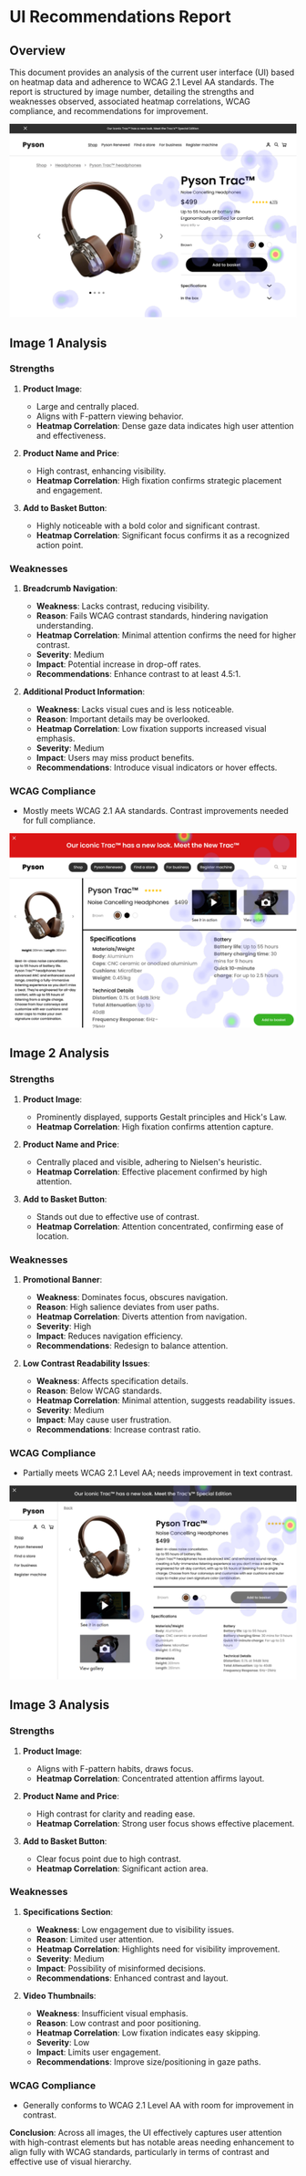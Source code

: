 # UI Recommendations Report

## Overview

This document provides an analysis of the current user interface (UI) based on heatmap data and adherence to WCAG 2.1 Level AA standards. The report is structured by image number, detailing the strengths and weaknesses observed, associated heatmap correlations, WCAG compliance, and recommendations for improvement.

![Image 1](heatmaps/p11-1.png)

## Image 1 Analysis

### Strengths

1. **Product Image**:
   - Large and centrally placed.
   - Aligns with F-pattern viewing behavior.
   - **Heatmap Correlation**: Dense gaze data indicates high user attention and effectiveness.

2. **Product Name and Price**:
   - High contrast, enhancing visibility.
   - **Heatmap Correlation**: High fixation confirms strategic placement and engagement.

3. **Add to Basket Button**:
   - Highly noticeable with a bold color and significant contrast.
   - **Heatmap Correlation**: Significant focus confirms it as a recognized action point.

### Weaknesses

1. **Breadcrumb Navigation**:
   - **Weakness**: Lacks contrast, reducing visibility.
   - **Reason**: Fails WCAG contrast standards, hindering navigation understanding.
   - **Heatmap Correlation**: Minimal attention confirms the need for higher contrast.
   - **Severity**: Medium
   - **Impact**: Potential increase in drop-off rates.
   - **Recommendations**: Enhance contrast to at least 4.5:1.

2. **Additional Product Information**:
   - **Weakness**: Lacks visual cues and is less noticeable.
   - **Reason**: Important details may be overlooked.
   - **Heatmap Correlation**: Low fixation supports increased visual emphasis.
   - **Severity**: Medium
   - **Impact**: Users may miss product benefits.
   - **Recommendations**: Introduce visual indicators or hover effects.

### WCAG Compliance
- Mostly meets WCAG 2.1 AA standards. Contrast improvements needed for full compliance.

![Image 2](heatmaps/p11-2.png)

## Image 2 Analysis

### Strengths

1. **Product Image**:
   - Prominently displayed, supports Gestalt principles and Hick's Law.
   - **Heatmap Correlation**: High fixation confirms attention capture.

2. **Product Name and Price**:
   - Centrally placed and visible, adhering to Nielsen's heuristic.
   - **Heatmap Correlation**: Effective placement confirmed by high attention.

3. **Add to Basket Button**:
   - Stands out due to effective use of contrast.
   - **Heatmap Correlation**: Attention concentrated, confirming ease of location.

### Weaknesses

1. **Promotional Banner**:
   - **Weakness**: Dominates focus, obscures navigation.
   - **Reason**: High salience deviates from user paths.
   - **Heatmap Correlation**: Diverts attention from navigation.
   - **Severity**: High
   - **Impact**: Reduces navigation efficiency.
   - **Recommendations**: Redesign to balance attention.

2. **Low Contrast Readability Issues**:
   - **Weakness**: Affects specification details.
   - **Reason**: Below WCAG standards.
   - **Heatmap Correlation**: Minimal attention, suggests readability issues.
   - **Severity**: Medium
   - **Impact**: May cause user frustration.
   - **Recommendations**: Increase contrast ratio.

### WCAG Compliance
- Partially meets WCAG 2.1 Level AA; needs improvement in text contrast.

![Image 3](heatmaps/p11-3.png)

## Image 3 Analysis

### Strengths

1. **Product Image**:
   - Aligns with F-pattern habits, draws focus.
   - **Heatmap Correlation**: Concentrated attention affirms layout.

2. **Product Name and Price**:
   - High contrast for clarity and reading ease.
   - **Heatmap Correlation**: Strong user focus shows effective placement.

3. **Add to Basket Button**:
   - Clear focus point due to high contrast.
   - **Heatmap Correlation**: Significant action area.

### Weaknesses

1. **Specifications Section**:
   - **Weakness**: Low engagement due to visibility issues.
   - **Reason**: Limited user attention.
   - **Heatmap Correlation**: Highlights need for visibility improvement.
   - **Severity**: Medium
   - **Impact**: Possibility of misinformed decisions.
   - **Recommendations**: Enhanced contrast and layout.

2. **Video Thumbnails**:
   - **Weakness**: Insufficient visual emphasis.
   - **Reason**: Low contrast and poor positioning.
   - **Heatmap Correlation**: Low fixation indicates easy skipping.
   - **Severity**: Low
   - **Impact**: Limits user engagement.
   - **Recommendations**: Improve size/positioning in gaze paths.

### WCAG Compliance
- Generally conforms to WCAG 2.1 Level AA with room for improvement in contrast.

**Conclusion**: Across all images, the UI effectively captures user attention with high-contrast elements but has notable areas needing enhancement to align fully with WCAG standards, particularly in terms of contrast and effective use of visual hierarchy.

